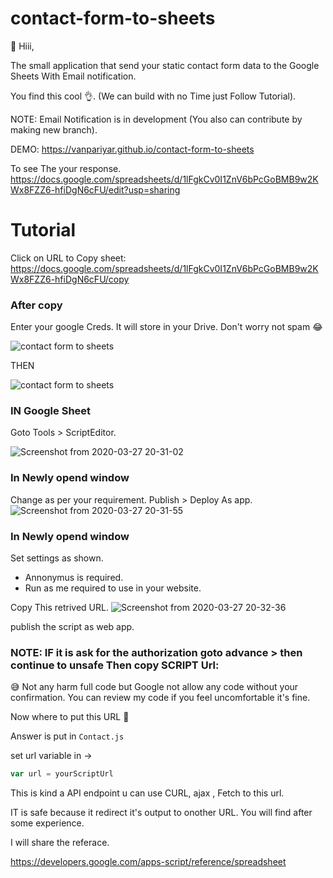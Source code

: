 # contact-form-to-sheets
:wave: Hiii,

The small application that send your static contact form data to the Google Sheets With Email notification. 

You find this cool :ok_hand:. (We can build with no Time just Follow Tutorial).

NOTE: Email Notification is in development (You also can contribute by making new branch).

DEMO: https://vanpariyar.github.io/contact-form-to-sheets

To see The your response.
https://docs.google.com/spreadsheets/d/1lFgkCv0I1ZnV6bPcGoBMB9w2KWx8FZZ6-hfiDgN6cFU/edit?usp=sharing


# Tutorial 
Click on URL to Copy sheet:
https://docs.google.com/spreadsheets/d/1lFgkCv0I1ZnV6bPcGoBMB9w2KWx8FZZ6-hfiDgN6cFU/copy

### After copy
Enter your google Creds. It will store in your Drive. Don't worry not spam :joy:

![contact form to sheets](https://user-images.githubusercontent.com/26689210/77770067-b1336080-706a-11ea-8624-7b7be4ce8e81.png)

THEN

![contact form to sheets](https://user-images.githubusercontent.com/26689210/77770070-b2fd2400-706a-11ea-9537-990b6bb9caa0.png)

### IN Google Sheet
Goto Tools > ScriptEditor.

![Screenshot from 2020-03-27 20-31-02](https://user-images.githubusercontent.com/26689210/77770956-0de34b00-706c-11ea-8e7f-1e3633c8f03c.png)

### In Newly opend window
Change as per your requirement.
Publish > Deploy As app.
![Screenshot from 2020-03-27 20-31-55](https://user-images.githubusercontent.com/26689210/77770978-176cb300-706c-11ea-8532-fd209743a761.png)

### In Newly opend window
Set settings as shown.
- Annonymus is required.
- Run as me required to use in your website.

Copy This retrived URL.
![Screenshot from 2020-03-27 20-32-36](https://user-images.githubusercontent.com/26689210/77771069-3a976280-706c-11ea-92a2-6bf4444ed96f.png)

publish the script as web app.

### NOTE: IF it is ask for the authorization goto advance > then continue to unsafe Then copy SCRIPT Url:
:sweat_smile: Not any harm full code but Google not allow any code without your confirmation.
You can review my code if you feel uncomfortable it's fine.

Now where to put this URL :thinking:

Answer is put in ` Contact.js `

set url variable in -> 
```javascript
var url = yourScriptUrl
```
This is kind a API endpoint u can use CURL, ajax , Fetch to this url.

IT is safe because it redirect it's output to onother URL. You will find after some experience.

I will share the referace.

https://developers.google.com/apps-script/reference/spreadsheet
